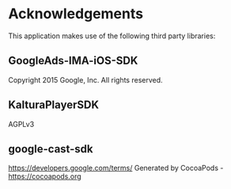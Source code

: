 # Acknowledgements
This application makes use of the following third party libraries:

## GoogleAds-IMA-iOS-SDK

Copyright 2015 Google, Inc. All rights reserved.


## KalturaPlayerSDK

AGPLv3

## google-cast-sdk

https://developers.google.com/terms/
Generated by CocoaPods - https://cocoapods.org
